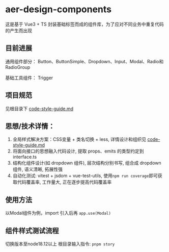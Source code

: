 # aer-design-components

这是基于 Vue3 + TS 封装基础标签而成的组件库，为了应对不同业务中重复代码的产生而出现

## 目前进展

通用组件部分：
Button、ButtonSimple、Dropdown、Input、Modal、Radio和RadioGroup

基础工具组件：
Trigger

## 项目规范

见根目录下 [code-style-guide.md](./code-style-guide.md)

## 思想/技术详情：

1. 全局样式解决方案：CSS变量 + 类名切换 + less, 详情设计和组织见 [code-style-guide.md](./code-style-guide.md)
2. 将面向接口的思想融入代码设计, 提取 props、emits 的类型约定到 interface.ts
3. 结构化组件设计(如 dropdown 组件), 层次结构分别书写, 组合成 dropdown 组件, 语义清晰, 拓展性强
4. 自动化测试: vitest + jsdom + vue-test-utils, 使用`npm run coverage`即可获取代码覆盖率, 工作量大, 正在逐步提高代码覆盖率

## 使用方法

以Modal组件为例，import 引入后再 `app.use(Modal)`

## 组件样式测试流程

切换版本至node18.12以上
根目录输入指令: `pnpm story`
